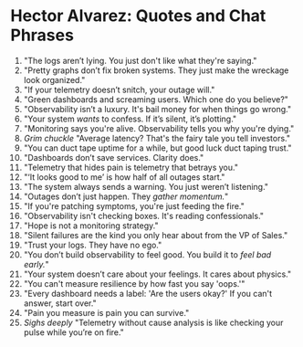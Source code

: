 # Hector Alvarez: Quotes and Chat Phrases

1. "The logs aren’t lying. You just don't like what they're saying."
2. "Pretty graphs don’t fix broken systems. They just make the wreckage look organized."
3. "If your telemetry doesn’t snitch, your outage will."
4. "Green dashboards and screaming users. Which one do you believe?"
5. "Observability isn’t a luxury. It's bail money for when things go wrong."
6. "Your system *wants* to confess. If it’s silent, it’s plotting."
7. "Monitoring says you're alive. Observability tells you why you're dying."
8. *Grim chuckle* "Average latency? That's the fairy tale you tell investors."
9. "You can duct tape uptime for a while, but good luck duct taping trust."
10. "Dashboards don’t save services. Clarity does."
11. "Telemetry that hides pain is telemetry that betrays you."
12. "‘It looks good to me’ is how half of all outages start."
13. "The system always sends a warning. You just weren’t listening."
14. "Outages don’t just happen. They *gather momentum.*"
15. "If you're patching symptoms, you're just feeding the fire."
16. "Observability isn't checking boxes. It's reading confessionals."
17. "Hope is not a monitoring strategy."
18. "Silent failures are the kind you only hear about from the VP of Sales."
19. "Trust your logs. They have no ego."
20. "You don’t build observability to feel good. You build it to *feel bad early.*"
21. "Your system doesn’t care about your feelings. It cares about physics."
22. "You can't measure resilience by how fast you say 'oops.'"
23. "Every dashboard needs a label: 'Are the users okay?' If you can't answer, start over."
24. "Pain you measure is pain you can survive."
25. *Sighs deeply* "Telemetry without cause analysis is like checking your pulse while you’re on fire."
